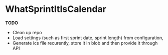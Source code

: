 # WhatSprintItIsCalendar

**TODO**
- Clean up repo
- Load settings (such as first sprint date, sprint length) from configuration,
- Generate ics file recurently, store it in blob and then provide it through API
